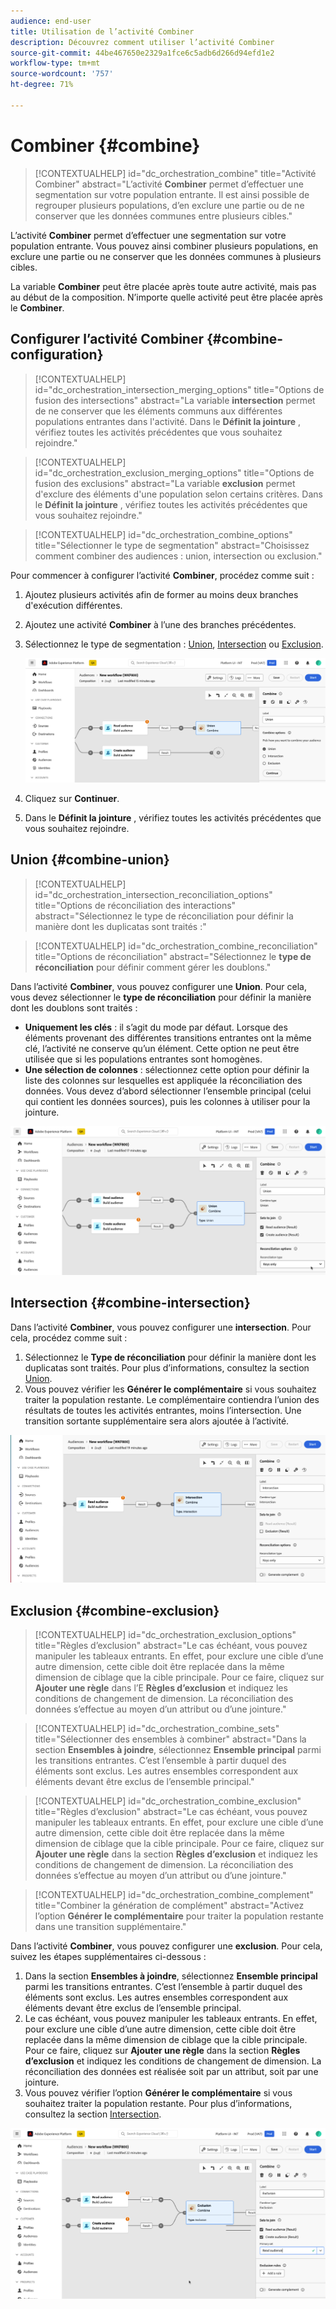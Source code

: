 ```yaml
---
audience: end-user
title: Utilisation de l’activité Combiner
description: Découvrez comment utiliser l’activité Combiner
source-git-commit: 44be467650e2329a1fce6c5adb6d266d94efd1e2
workflow-type: tm+mt
source-wordcount: '757'
ht-degree: 71%

---
```



# Combiner {#combine}

>[!CONTEXTUALHELP]
>id="dc_orchestration_combine"
>title="Activité Combiner"
>abstract="L’activité **Combiner** permet d’effectuer une segmentation sur votre population entrante. Il est ainsi possible de regrouper plusieurs populations, d’en exclure une partie ou de ne conserver que les données communes entre plusieurs cibles."

L’activité **Combiner** permet d’effectuer une segmentation sur votre population entrante. Vous pouvez ainsi combiner plusieurs populations, en exclure une partie ou ne conserver que les données communes à plusieurs cibles.

La variable **Combiner** peut être placée après toute autre activité, mais pas au début de la composition. N’importe quelle activité peut être placée après le **Combiner**.

## Configurer l’activité Combiner {#combine-configuration}

>[!CONTEXTUALHELP]
>id="dc_orchestration_intersection_merging_options"
>title="Options de fusion des intersections"
>abstract="La variable **intersection** permet de ne conserver que les éléments communs aux différentes populations entrantes dans l&#39;activité. Dans le **Définit la jointure** , vérifiez toutes les activités précédentes que vous souhaitez rejoindre."

>[!CONTEXTUALHELP]
>id="dc_orchestration_exclusion_merging_options"
>title="Options de fusion des exclusions"
>abstract="La variable **exclusion** permet d&#39;exclure des éléments d&#39;une population selon certains critères. Dans le **Définit la jointure** , vérifiez toutes les activités précédentes que vous souhaitez rejoindre."

>[!CONTEXTUALHELP]
>id="dc_orchestration_combine_options"
>title="Sélectionner le type de segmentation"
>abstract="Choisissez comment combiner des audiences : union, intersection ou exclusion."

Pour commencer à configurer l’activité **Combiner**, procédez comme suit :

1. Ajoutez plusieurs activités afin de former au moins deux branches d&#39;exécution différentes.
1. Ajoutez une activité **Combiner** à l’une des branches précédentes.
1. Sélectionnez le type de segmentation : [Union](#union), [Intersection](#intersection) ou [Exclusion](#exclusion).

   ![](../assets/combine.png)

1. Cliquez sur **Continuer**.
1. Dans le **Définit la jointure** , vérifiez toutes les activités précédentes que vous souhaitez rejoindre.

## Union {#combine-union}

>[!CONTEXTUALHELP]
>id="dc_orchestration_intersection_reconciliation_options"
>title="Options de réconciliation des interactions"
>abstract="Sélectionnez le type de réconciliation pour définir la manière dont les duplicatas sont traités :"

>[!CONTEXTUALHELP]
>id="dc_orchestration_combine_reconciliation"
>title="Options de réconciliation"
>abstract="Sélectionnez le **type de réconciliation** pour définir comment gérer les doublons."

Dans l’activité **Combiner**, vous pouvez configurer une **Union**. Pour cela, vous devez sélectionner le **type de réconciliation** pour définir la manière dont les doublons sont traités :

* **Uniquement les clés** : il s’agit du mode par défaut. Lorsque des éléments provenant des différentes transitions entrantes ont la même clé, l’activité ne conserve qu’un élément. Cette option ne peut être utilisée que si les populations entrantes sont homogènes.
* **Une sélection de colonnes** : sélectionnez cette option pour définir la liste des colonnes sur lesquelles est appliquée la réconciliation des données. Vous devez d’abord sélectionner l’ensemble principal (celui qui contient les données sources), puis les colonnes à utiliser pour la jointure.

![](../assets/combine-union.png)

## Intersection {#combine-intersection}

Dans l’activité **Combiner**, vous pouvez configurer une **intersection**. Pour cela, procédez comme suit :

1. Sélectionnez le **Type de réconciliation** pour définir la manière dont les duplicatas sont traités. Pour plus d’informations, consultez la section [Union](#union).
1. Vous pouvez vérifier les **Générer le complémentaire** si vous souhaitez traiter la population restante. Le complémentaire contiendra l’union des résultats de toutes les activités entrantes, moins l’intersection. Une transition sortante supplémentaire sera alors ajoutée à l’activité.

![](../assets/combine-intersection.png)

## Exclusion {#combine-exclusion}

>[!CONTEXTUALHELP]
>id="dc_orchestration_exclusion_options"
>title="Règles d’exclusion"
>abstract="Le cas échéant, vous pouvez manipuler les tableaux entrants. En effet, pour exclure une cible d’une autre dimension, cette cible doit être replacée dans la même dimension de ciblage que la cible principale. Pour ce faire, cliquez sur **Ajouter une règle** dans l’E **Règles d’exclusion** et indiquez les conditions de changement de dimension. La réconciliation des données s’effectue au moyen d’un attribut ou d’une jointure."

>[!CONTEXTUALHELP]
>id="dc_orchestration_combine_sets"
>title="Sélectionner des ensembles à combiner"
>abstract="Dans la section **Ensembles à joindre**, sélectionnez **Ensemble principal** parmi les transitions entrantes. C’est l’ensemble à partir duquel des éléments sont exclus. Les autres ensembles correspondent aux éléments devant être exclus de l’ensemble principal."

>[!CONTEXTUALHELP]
>id="dc_orchestration_combine_exclusion"
>title="Règles d’exclusion"
>abstract="Le cas échéant, vous pouvez manipuler les tableaux entrants. En effet, pour exclure une cible d’une autre dimension, cette cible doit être replacée dans la même dimension de ciblage que la cible principale. Pour ce faire, cliquez sur **Ajouter une règle** dans la section **Règles d’exclusion** et indiquez les conditions de changement de dimension. La réconciliation des données s’effectue au moyen d’un attribut ou d’une jointure."

>[!CONTEXTUALHELP]
>id="dc_orchestration_combine_complement"
>title="Combiner la génération de complément"
>abstract="Activez l’option **Générer le complémentaire** pour traiter la population restante dans une transition supplémentaire."

Dans l’activité **Combiner**, vous pouvez configurer une **exclusion**. Pour cela, suivez les étapes supplémentaires ci-dessous :

1. Dans la section **Ensembles à joindre**, sélectionnez **Ensemble principal** parmi les transitions entrantes. C’est l’ensemble à partir duquel des éléments sont exclus. Les autres ensembles correspondent aux éléments devant être exclus de l’ensemble principal.
1. Le cas échéant, vous pouvez manipuler les tableaux entrants. En effet, pour exclure une cible d’une autre dimension, cette cible doit être replacée dans la même dimension de ciblage que la cible principale. Pour ce faire, cliquez sur **Ajouter une règle** dans la section **Règles d’exclusion** et indiquez les conditions de changement de dimension. La réconciliation des données est réalisée soit par un attribut, soit par une jointure. <!-- pas compris-->
1. Vous pouvez vérifier l’option **Générer le complémentaire** si vous souhaitez traiter la population restante. Pour plus d’informations, consultez la section [Intersection](#intersection).

![](../assets/combine-exclusion.png)

<!--
## Examples{#combine-examples}

In the following example, we are using a **Combine** activity and we add a **union** to retrieves all the profiles of the two queries: persons between 18 and 27 years old and persons between 34 and 40 years old.

![](../assets/workflow-union-example.png)

The following example shows the **intersection** between two query activities. It is being used here to retrieve profiles who are between 18 to 27 years old and whose email address has been provided.

![](../assets/workflow-intersection-example.png)

The following **exclusion** example shows two queries configured to filter profiles who are between 18 and 27 years old and have an Adobe email domain. The profiles with an Adobe email domain are then excluded from the first set. 

![](../assets/workflow-exclusion-example.png)
-->
